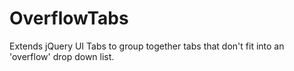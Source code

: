 # OverflowTabs
Extends jQuery UI Tabs to group together tabs that don't fit into an 'overflow' drop down list.
